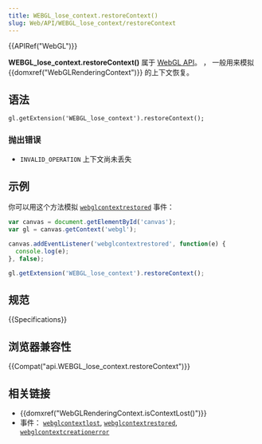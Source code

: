 ```yaml
---
title: WEBGL_lose_context.restoreContext()
slug: Web/API/WEBGL_lose_context/restoreContext
---
```

{{APIRef("WebGL")}}

**WEBGL_lose_context.restoreContext()** 属于 [WebGL API](/en-US/docs/Web/API/WebGL_API)。 ， 一般用来模拟 {{domxref("WebGLRenderingContext")}} 的上下文恢复。

## 语法

```plain
gl.getExtension('WEBGL_lose_context').restoreContext();
```

### 抛出错误

- `INVALID_OPERATION` 上下文尚未丢失

## 示例

你可以用这个方法模拟 [`webglcontextrestored`](/en-US/docs/Web/API/HTMLCanvasElement/webglcontextrestored_event) 事件：

```js
var canvas = document.getElementById('canvas');
var gl = canvas.getContext('webgl');

canvas.addEventListener('webglcontextrestored', function(e) {
  console.log(e);
}, false);

gl.getExtension('WEBGL_lose_context').restoreContext();
```

## 规范

{{Specifications}}

## 浏览器兼容性

{{Compat("api.WEBGL_lose_context.restoreContext")}}

## 相关链接

- {{domxref("WebGLRenderingContext.isContextLost()")}}
- 事件： [`webglcontextlost`](/en-US/docs/Web/API/HTMLCanvasElement/webglcontextlost_event), [`webglcontextrestored`](/en-US/docs/Web/API/HTMLCanvasElement/webglcontextrestored_event), [`webglcontextcreationerror`](/en-US/docs/Web/API/HTMLCanvasElement/webglcontextcreationerror_event)

